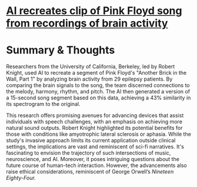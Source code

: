 # [AI recreates clip of Pink Floyd song from recordings of brain activity](https://www.newscientist.com/article/2387343-ai-recreates-clip-of-pink-floyd-song-from-recordings-of-brain-activity/?_ptid=%7Bkpdx%7DAAAAwg1maIrzhAoKcmJhNGYxWmNwZRIQbG1tZ3V0dmNnMnZpNmR1YxoMRVg0T1lJVExZRUU2IiUxODIyM2dvMDgwLTAwMDAzMmt2azJ0czZubG1zaDdhcXJtZWU4KhtzaG93VGVtcGxhdGU2MjRIQkkxSUVSUkExMTkwAToMT1Q5RzRJMVpFNkRHQg1PVFZNUjhQWUhFWVNDUhJ2LYUA8BlqZzJiMjg2cjBaDjk2LjI0Ni4xNDcuMTAyYgNkbXNo-budqAZwCHgE)

# Summary & Thoughts 
Researchers from the University of California, Berkeley, led by Robert Knight, used AI to recreate a segment of Pink Floyd's "Another Brick in the Wall, Part 1" by analyzing brain activity from 29 epilepsy patients. By comparing the brain signals to the song, the team discerned connections to the melody, harmony, rhythm, and pitch. The AI then generated a version of a 15-second song segment based on this data, achieving a 43% similarity in its spectrogram to the original.

This research offers promising avenues for advancing devices that assist individuals with speech challenges, with an emphasis on achieving more natural sound outputs. Robert Knight highlighted its potential benefits for those with conditions like amyotrophic lateral sclerosis or aphasia. While the study's invasive approach limits its current application outside clinical settings, the implications are vast and reminiscent of sci-fi narratives. It's fascinating to envision the trajectory of such intersections of music, neuroscience, and AI. Moreover, it poses intriguing questions about the future course of human-tech interaction. However, the advancements also raise ethical considerations, reminiscent of George Orwell’s <i>Nineteen Eighty-Four<i>. 
